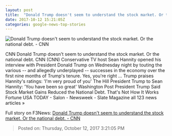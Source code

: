 ```yaml
---
layout: post
title:  "Donald Trump doesn't seem to understand the stock market. Or the national debt. - CNN"
date: 2017-10-12 15:21:05Z
categories: google-news-top-stories
---
```


![Donald Trump doesn't seem to understand the stock market. Or the national debt. - CNN](http://i2.cdn.cnn.com/cnnnext/dam/assets/171012080300-trump-today-super-tease.jpg)

CNN Donald Trump doesn't seem to understand the stock market. Or the national debt. CNN (CNN) Conservative TV host Sean Hannity opened his interview with President Donald Trump on Wednesday night by touting the various -- and allegedly underplayed -- successes in the economy over the first nine months of Trump's tenure. Yes, you're right ... Trump praises Hannity's ratings: 'I'm very proud of you' The Hill President Trump to Sean Hannity: 'You have been so great' Washington Post President Trump Said Stock Market Gains Reduced the National Debt. That's Not How It Works Fortune USA TODAY - Salon - Newsweek - Slate Magazine all 123 news articles »


Full story on F3News: [Donald Trump doesn't seem to understand the stock market. Or the national debt. - CNN](http://www.f3nws.com/n/rEjqPJ)

> Posted on: Thursday, October 12, 2017 3:21:05 PM
